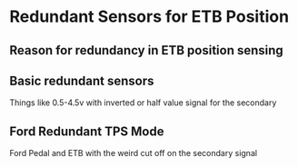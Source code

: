 # Redundant Sensors for ETB Position

## Reason for redundancy in ETB position sensing

## Basic redundant sensors

Things like 0.5-4.5v with inverted or half value signal for the secondary

## Ford Redundant TPS Mode

Ford Pedal and ETB with the weird cut off on the secondary signal
